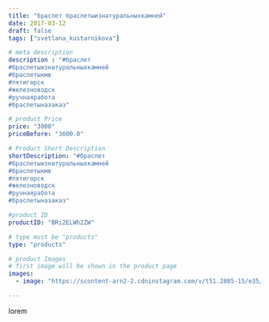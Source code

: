 ```yaml
---
title: "браслет браслетыизнатуральныхкамней"
date: 2017-03-12
draft: false
tags: ["svetlana_kustarnikova"]

# meta description
description : "#браслет 
#браслетыизнатуральныхкамней 
#браслетыкмв
#пятигорск
#железноводск 
#ручнаяработа 
#браслетыназаказ"

# product Price
price: "3000"
priceBefore: "3600.0"

# Product Short Description
shortDescription: "#браслет 
#браслетыизнатуральныхкамней 
#браслетыкмв
#пятигорск
#железноводск 
#ручнаяработа 
#браслетыназаказ"

#product ID
productID: "BRi2ELWh2ZW"

# type must be "products"
type: "products"

# product Images
# first image will be shown in the product page
images:
  - image: "https://scontent-arn2-2.cdninstagram.com/v/t51.2885-15/e35/17267954_1303505686394081_6459597767705624576_n.jpg?se=7&tp=1&_nc_ht=scontent-arn2-2.cdninstagram.com&_nc_cat=105&_nc_ohc=okKnv3D5ol8AX_iSRlT&ccb=7-4&oh=91300c135681ee515fd76e8e37f84923&oe=6081B7FA&ig_cache_key=MTQ2ODk3NDIxMDA1NDg0MTk0Mg%3D%3D.2-ccb7-4"

---
```

lorem
